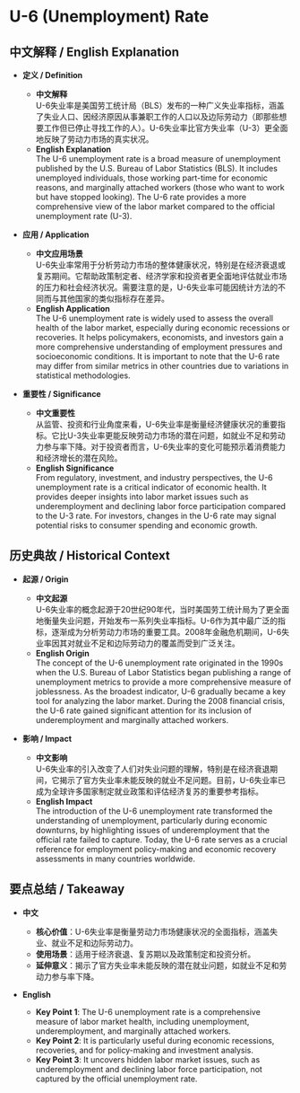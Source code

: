 # U-6 (Unemployment) Rate

## 中文解释 / English Explanation

* **定义 / Definition**  
  - **中文解释**  
    U-6失业率是美国劳工统计局（BLS）发布的一种广义失业率指标，涵盖了失业人口、因经济原因从事兼职工作的人口以及边际劳动力（即那些想要工作但已停止寻找工作的人）。U-6失业率比官方失业率（U-3）更全面地反映了劳动力市场的真实状况。  
  - **English Explanation**  
    The U-6 unemployment rate is a broad measure of unemployment published by the U.S. Bureau of Labor Statistics (BLS). It includes unemployed individuals, those working part-time for economic reasons, and marginally attached workers (those who want to work but have stopped looking). The U-6 rate provides a more comprehensive view of the labor market compared to the official unemployment rate (U-3).

* **应用 / Application**  
  - **中文应用场景**  
    U-6失业率常用于分析劳动力市场的整体健康状况，特别是在经济衰退或复苏期间。它帮助政策制定者、经济学家和投资者更全面地评估就业市场的压力和社会经济状况。需要注意的是，U-6失业率可能因统计方法的不同而与其他国家的类似指标存在差异。  
  - **English Application**  
    The U-6 unemployment rate is widely used to assess the overall health of the labor market, especially during economic recessions or recoveries. It helps policymakers, economists, and investors gain a more comprehensive understanding of employment pressures and socioeconomic conditions. It is important to note that the U-6 rate may differ from similar metrics in other countries due to variations in statistical methodologies.

* **重要性 / Significance**  
  - **中文重要性**  
    从监管、投资和行业角度来看，U-6失业率是衡量经济健康状况的重要指标。它比U-3失业率更能反映劳动力市场的潜在问题，如就业不足和劳动力参与率下降。对于投资者而言，U-6失业率的变化可能预示着消费能力和经济增长的潜在风险。  
  - **English Significance**  
    From regulatory, investment, and industry perspectives, the U-6 unemployment rate is a critical indicator of economic health. It provides deeper insights into labor market issues such as underemployment and declining labor force participation compared to the U-3 rate. For investors, changes in the U-6 rate may signal potential risks to consumer spending and economic growth.

## 历史典故 / Historical Context

* **起源 / Origin**  
  - **中文起源**  
    U-6失业率的概念起源于20世纪90年代，当时美国劳工统计局为了更全面地衡量失业问题，开始发布一系列失业率指标。U-6作为其中最广泛的指标，逐渐成为分析劳动力市场的重要工具。2008年金融危机期间，U-6失业率因其对就业不足和边际劳动力的覆盖而受到广泛关注。  
  - **English Origin**  
    The concept of the U-6 unemployment rate originated in the 1990s when the U.S. Bureau of Labor Statistics began publishing a range of unemployment metrics to provide a more comprehensive measure of joblessness. As the broadest indicator, U-6 gradually became a key tool for analyzing the labor market. During the 2008 financial crisis, the U-6 rate gained significant attention for its inclusion of underemployment and marginally attached workers.

* **影响 / Impact**  
  - **中文影响**  
    U-6失业率的引入改变了人们对失业问题的理解，特别是在经济衰退期间，它揭示了官方失业率未能反映的就业不足问题。目前，U-6失业率已成为全球许多国家制定就业政策和评估经济复苏的重要参考指标。  
  - **English Impact**  
    The introduction of the U-6 unemployment rate transformed the understanding of unemployment, particularly during economic downturns, by highlighting issues of underemployment that the official rate failed to capture. Today, the U-6 rate serves as a crucial reference for employment policy-making and economic recovery assessments in many countries worldwide.

## 要点总结 / Takeaway

* **中文**  
  - **核心价值**：U-6失业率是衡量劳动力市场健康状况的全面指标，涵盖失业、就业不足和边际劳动力。  
  - **使用场景**：适用于经济衰退、复苏期以及政策制定和投资分析。  
  - **延伸意义**：揭示了官方失业率未能反映的潜在就业问题，如就业不足和劳动力参与率下降。  

* **English**  
  - **Key Point 1**: The U-6 unemployment rate is a comprehensive measure of labor market health, including unemployment, underemployment, and marginally attached workers.  
  - **Key Point 2**: It is particularly useful during economic recessions, recoveries, and for policy-making and investment analysis.  
  - **Key Point 3**: It uncovers hidden labor market issues, such as underemployment and declining labor force participation, not captured by the official unemployment rate.